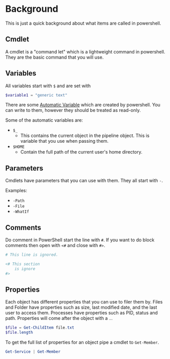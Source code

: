# Background

This is just a quick background about what items are called in powershell.

## Cmdlet

A cmdlet is a "command let" which is a lightweight command in powershell. They are the basic command that you will use.

## Variables

All variables start with ```$``` and are set with

```PowerShell
$variable1 = "generic text"
```

There are some [Automatic Variable](https://docs.microsoft.com/en-us/powershell/module/microsoft.powershell.core/about/about_automatic_variables?view=powershell-6) which are created by powershell. You can write to them, however they should be treated as read-only.  

Some of the automatic variables are:

- ```$_```
  - This contains the current object in the pipeline object. This is variable that you use when passing them.
- ```$HOME```
  - Contain the full path of the current user's home directory.

## Parameters

Cmdlets have parameters that you can use with them. They all start with ```-```.

Examples:

- ```-Path```
- ```-File```
- ```-WhatIf```

## Comments

Do comment in PowerShell start the line with ```#```. If you want to do block comments then open with ```<#``` and close with ```#>```.

```PowerShell
# This line is ignored.

<# This section
    is ignore
#>
```

## Properties

Each object has different properties that you can use to filer them by. Files and Folder have properties such as size, last modified date, and the last user to access them. Processes have properties such as PID, status and path. Properties will come after the object with a ```.```.

```PowerShell
$file = Get-ChildItem file.txt
$file.length
```

To get the full list of properties for an object pipe a cmdlet to ```Get-Member```.

```PowerShell
Get-Service | Get-Member
```
